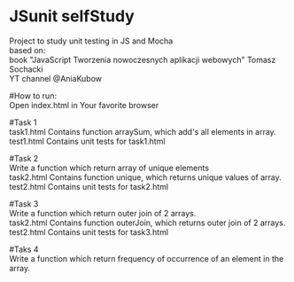 # JSunit selfStudy
Project to study unit testing in JS and Mocha
<br> based on:
<br> book "JavaScript Tworzenia nowoczesnych aplikacji webowych" Tomasz Sochacki
<br> YT channel @AniaKubow

#How to run: <br>
Open index.html in Your favorite browser

#Task 1 <br>
task1.html Contains function arraySum, which add's all elements in array. <br>
test1.html Contains unit tests for task1.html<br>

#Task 2 <br>
Write a function which return array of unique elements<br>
task2.html Contains function unique, which returns unique values of array. <br>
test2.html Contains unit tests for task2.html<br>

#Task 3 <br>
Write a function which return outer join of 2 arrays.<br>
task2.html Contains function outerJoin, which returns outer join of 2 arrays. <br>
test2.html Contains unit tests for task3.html<br>

#Taks 4 <br>
Write a function which return frequency of occurrence of an element in the array. <br>